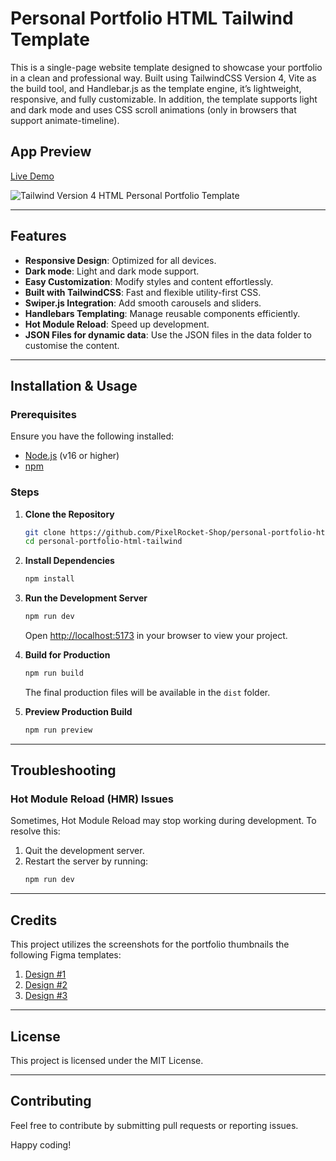 # Personal Portfolio HTML Tailwind Template

This is a single-page website template designed to showcase your portfolio in a clean and professional way. Built using TailwindCSS Version 4, Vite as the build tool, and Handlebar.js as the template engine, it’s lightweight, responsive, and fully customizable. In addition, the template supports light and dark mode and uses CSS scroll animations (only in browsers that support animate-timeline).

## App Preview

[Live Demo](https://personal-portfolio-html-tailwind.vercel.app)

![Tailwind Version 4 HTML Personal Portfolio Template](https://github.com/PixelRocket-Shop/personal-portfolio-html-tailwind/blob/main/public/images/preview.png 'Tailwind Version 4 HTML Personal Portfolio Template')

---

## Features

- **Responsive Design**: Optimized for all devices.
- **Dark mode**: Light and dark mode support.
- **Easy Customization**: Modify styles and content effortlessly.
- **Built with TailwindCSS**: Fast and flexible utility-first CSS.
- **Swiper.js Integration**: Add smooth carousels and sliders.
- **Handlebars Templating**: Manage reusable components efficiently.
- **Hot Module Reload**: Speed up development.
- **JSON Files for dynamic data**: Use the JSON files in the data folder to customise the content.

---

## Installation & Usage

### Prerequisites

Ensure you have the following installed:

- [Node.js](https://nodejs.org/) (v16 or higher)
- [npm](https://www.npmjs.com/)

### Steps

1. **Clone the Repository**

   ```bash
   git clone https://github.com/PixelRocket-Shop/personal-portfolio-html-tailwind.git
   cd personal-portfolio-html-tailwind
   ```

2. **Install Dependencies**

   ```bash
   npm install
   ```

3. **Run the Development Server**

   ```bash
   npm run dev
   ```

   Open [http://localhost:5173](http://localhost:5173) in your browser to view your project.

4. **Build for Production**

   ```bash
   npm run build
   ```

   The final production files will be available in the `dist` folder.

5. **Preview Production Build**
   ```bash
   npm run preview
   ```

---

## Troubleshooting

### Hot Module Reload (HMR) Issues

Sometimes, Hot Module Reload may stop working during development. To resolve this:

1. Quit the development server.
2. Restart the server by running:
   ```bash
   npm run dev
   ```

---

## Credits

This project utilizes the screenshots for the portfolio thumbnails the following Figma templates:

1. [Design #1](https://www.figma.com/community/file/1119800724233920173)
2. [Design #2](https://www.figma.com/community/file/1024566846450249486)
3. [Design #3](https://www.figma.com/community/file/1160643318126575855)

---

## License

This project is licensed under the MIT License.

---

## Contributing

Feel free to contribute by submitting pull requests or reporting issues.

Happy coding!
